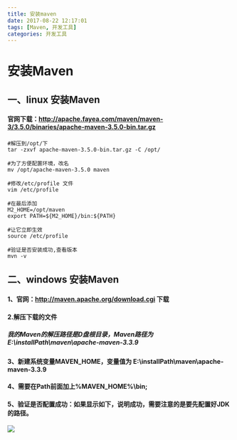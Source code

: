 ```yaml
---
title: 安装maven
date: 2017-08-22 12:17:01
tags: [Maven, 开发工具]
categories: 开发工具
---
```

# 安装Maven

## 一、linux 安装Maven
#### 官网下载：http://apache.fayea.com/maven/maven-3/3.5.0/binaries/apache-maven-3.5.0-bin.tar.gz
```
#解压到/opt/下
tar -zxvf apache-maven-3.5.0-bin.tar.gz -C /opt/
 
#为了方便配置环境，改名
mv /opt/apache-maven-3.5.0 maven
 
#修改/etc/profile 文件
vim /etc/profile
 
#在最后添加
M2_HOME=/opt/maven
export PATH=${M2_HOME}/bin:${PATH}
 
#让它立即生效
source /etc/profile
 
#验证是否安装成功,查看版本
mvn -v
```
## 二、windows 安装Maven
#### 1、官网：http://maven.apache.org/download.cgi 下载
#### 2.解压下载的文件
##### 我的Maven的解压路径是D盘根目录，Maven路径为 E:\installPath\maven\apache-maven-3.3.9
#### 3、新建系统变量MAVEN_HOME，变量值为 E:\installPath\maven\apache-maven-3.3.9
#### 4、需要在Path前面加上%MAVEN_HOME%\bin;
#### 5、验证是否配置成功：如果显示如下，说明成功，需要注意的是要先配置好JDK的路径。
![](/安装maven/1499321122690022124.png)
